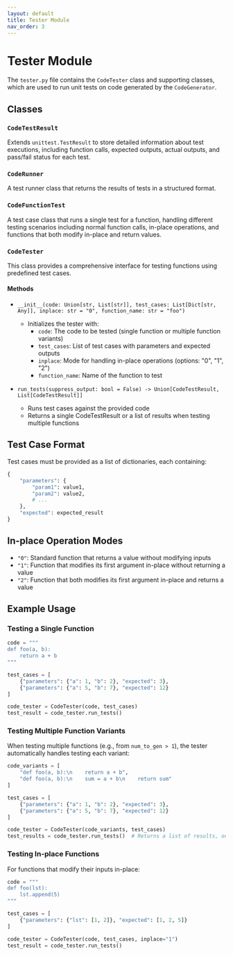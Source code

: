 ```yaml
---
layout: default
title: Tester Module
nav_order: 3
---
```


# Tester Module

The `tester.py` file contains the `CodeTester` class and supporting classes, which are used to run unit tests on code generated by the `CodeGenerator`.

## Classes

### `CodeTestResult`

Extends `unittest.TestResult` to store detailed information about test executions, including function calls, expected outputs, actual outputs, and pass/fail status for each test.

### `CodeRunner`

A test runner class that returns the results of tests in a structured format.

### `CodeFunctionTest`

A test case class that runs a single test for a function, handling different testing scenarios including normal function calls, in-place operations, and functions that both modify in-place and return values.

### `CodeTester`

This class provides a comprehensive interface for testing functions using predefined test cases.

#### Methods

- `__init__(code: Union[str, List[str]], test_cases: List[Dict[str, Any]], inplace: str = "0", function_name: str = "foo")`
  - Initializes the tester with:
    - `code`: The code to be tested (single function or multiple function variants)
    - `test_cases`: List of test cases with parameters and expected outputs
    - `inplace`: Mode for handling in-place operations (options: "0", "1", "2")
    - `function_name`: Name of the function to test
  
- `run_tests(suppress_output: bool = False) -> Union[CodeTestResult, List[CodeTestResult]]`
  - Runs test cases against the provided code
  - Returns a single CodeTestResult or a list of results when testing multiple functions

## Test Case Format

Test cases must be provided as a list of dictionaries, each containing:

```python
{
    "parameters": {
        "param1": value1,
        "param2": value2,
        # ...
    },
    "expected": expected_result
}
```

## In-place Operation Modes

- `"0"`: Standard function that returns a value without modifying inputs
- `"1"`: Function that modifies its first argument in-place without returning a value
- `"2"`: Function that both modifies its first argument in-place and returns a value

## Example Usage

### Testing a Single Function

```python
code = """
def foo(a, b):
    return a + b
"""

test_cases = [
    {"parameters": {"a": 1, "b": 2}, "expected": 3},
    {"parameters": {"a": 5, "b": 7}, "expected": 12}
]

code_tester = CodeTester(code, test_cases)
test_result = code_tester.run_tests()
```

### Testing Multiple Function Variants

When testing multiple functions (e.g., from `num_to_gen > 1`), the tester automatically handles testing each variant:

```python
code_variants = [
    "def foo(a, b):\n    return a + b",
    "def foo(a, b):\n    sum = a + b\n    return sum"
]

test_cases = [
    {"parameters": {"a": 1, "b": 2}, "expected": 3},
    {"parameters": {"a": 5, "b": 7}, "expected": 12}
]

code_tester = CodeTester(code_variants, test_cases)
test_results = code_tester.run_tests()  # Returns a list of results, one per variant
```

### Testing In-place Functions

For functions that modify their inputs in-place:

```python
code = """
def foo(lst):
    lst.append(5)
"""

test_cases = [
    {"parameters": {"lst": [1, 2]}, "expected": [1, 2, 5]}
]

code_tester = CodeTester(code, test_cases, inplace="1")
test_result = code_tester.run_tests()
```
